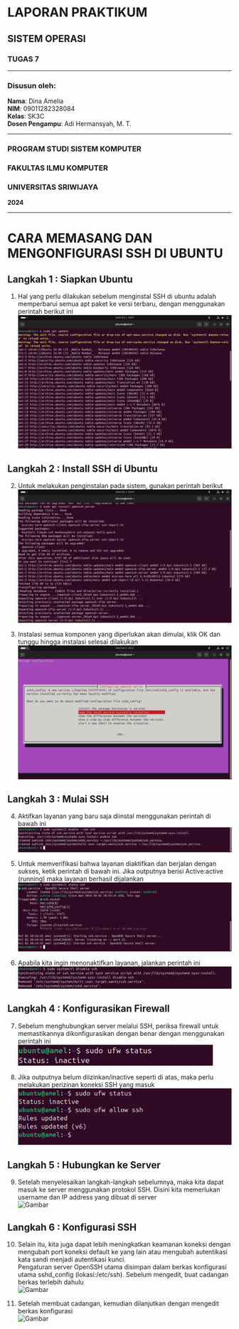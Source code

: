 # LAPORAN PRAKTIKUM
## SISTEM OPERASI
### TUGAS 7

---

### Disusun oleh:
**Nama**: Dina Amelia  
**NIM**: 09011282328084   
**Kelas**: SK3C  
**Dosen Pengampu**: Adi Hermansyah, M. T.

---

### PROGRAM STUDI SISTEM KOMPUTER  
### FAKULTAS ILMU KOMPUTER  
### UNIVERSITAS SRIWIJAYA  
**2024**

---

# CARA MEMASANG DAN MENGONFIGURASI SSH DI UBUNTU

## Langkah 1 : Siapkan Ubuntu
   1. Hal yang perlu dilakukan sebelum menginstal SSH di ubuntu adalah memperbarui semua apt paket ke versi terbaru, dengan menggunakan perintah berikut ini    
      ![Gambar](https://github.com/dinaameliaa/Dina-Amelia-09011282328084-SK3C-Praktikum-SO/blob/main/Sistem%20Operasi/Gambar%20tugas%207/P7%201.png)

## Langkah 2 : Install SSH di Ubuntu
   2. Untuk melakukan penginstalan pada sistem, gunakan perintah berikut    
      ![Gambar](https://github.com/dinaameliaa/Dina-Amelia-09011282328084-SK3C-Praktikum-SO/blob/main/Sistem%20Operasi/Gambar%20tugas%207/P7%203.png)
      
   3. Instalasi semua komponen yang  diperlukan akan dimulai, klik OK dan tunggu hingga instalasi selesai dilakukan    
      ![Gambar](https://github.com/dinaameliaa/Dina-Amelia-09011282328084-SK3C-Praktikum-SO/blob/main/Sistem%20Operasi/Gambar%20tugas%207/P7%202.png)

## Langkah 3 : Mulai SSH
   4. Aktifkan layanan yang baru saja diinstal menggunakan perintah di bawah ini
      ![Gambar](https://github.com/dinaameliaa/Dina-Amelia-09011282328084-SK3C-Praktikum-SO/blob/main/Sistem%20Operasi/Gambar%20tugas%207/P7%204.png)

   5. Untuk memverifikasi bahwa layanan diaktifkan dan berjalan dengan sukses, ketik perintah di bawah ini. Jika outputnya berisi Active:active (running) maka layanan berhasil dijalankan 
      ![Gambar](https://github.com/dinaameliaa/Dina-Amelia-09011282328084-SK3C-Praktikum-SO/blob/main/Sistem%20Operasi/Gambar%20tugas%207/P7%205.png)

   6. Apabila kita ingin menonaktifkan layanan, jalankan perintah ini
      ![Gambar](https://github.com/dinaameliaa/Dina-Amelia-09011282328084-SK3C-Praktikum-SO/blob/main/Sistem%20Operasi/Gambar%20tugas%207/P7%206.png)

## Langkah 4 : Konfigurasikan Firewall
   7. Sebelum menghubungkan server melalui SSH, periksa firewall untuk memastikannya dikonfigurasikan dengan benar dengan menggunakan perintah ini
      ![Gambar](https://github.com/dinaameliaa/Dina-Amelia-09011282328084-SK3C-Praktikum-SO/blob/main/Sistem%20Operasi/Gambar%20tugas%207/P7%208.png)

   8. Jika outputnya belum diizinkan/inactive seperti di atas, maka perlu melakukan perizinan koneksi SSH yang masuk
      ![Gambar](https://github.com/dinaameliaa/Dina-Amelia-09011282328084-SK3C-Praktikum-SO/blob/main/Sistem%20Operasi/Gambar%20tugas%207/P7%207.png)

## Langkah 5 : Hubungkan ke Server
   9.  Setelah menyelesaikan langkah-langkah sebelumnya, maka kita dapat masuk ke server menggunakan protokol SSH. Disini kita memerlukan username dan IP address yang dibuat di server    
       ![Gambar]()

## Langkah 6 : Konfigurasi SSH
   10. Selain itu, kita juga dapat lebih meningkatkan keamanan koneksi dengan mengubah port koneksi default ke yang lain atau mengubah autentikasi kata sandi menjadi autentikasi kunci.    
       Pengaturan server OpenSSH utama disimpan dalam berkas konfigurasi utama sshd_config (lokasi:/etc/ssh). Sebelum mengedit, buat cadangan berkas terlebih dahulu    
       ![Gambar]()

   11. Setelah membuat cadangan, kemudian dilanjutkan dengan mengedit berkas konfigurasi    
       ![Gambar]()
